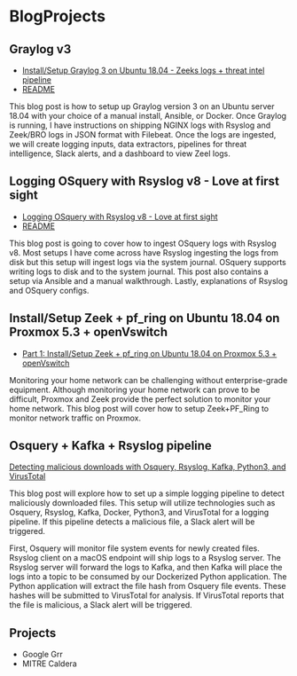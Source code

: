 # BlogProjects

## Graylog v3
* [Install/Setup Graylog 3 on Ubuntu 18.04 - Zeeks logs + threat intel pipeline](https://holdmybeersecurity.com/2019/03/27/install-setup-graylog-3-on-ubuntu-18-04-zeeks-logs-threat-intel-pipeline/)
* [README](Graylogv3/README.md)

This blog post is how to setup up Graylog version 3 on an Ubuntu server 18.04 with your choice of a manual install, Ansible, or Docker. Once Graylog is running, I have instructions on shipping NGINX logs with Rsyslog and Zeek/BRO logs in JSON format with Filebeat. Once the logs are ingested, we will create logging inputs, data extractors,  pipelines for threat intelligence, Slack alerts, and a dashboard to view Zeel logs.

## Logging OSquery with Rsyslog v8 - Love at first sight
* [Logging OSquery with Rsyslog v8 - Love at first sight](https://holdmybeersecurity.com/2019/03/29/logging-osquery-with-rsyslog-v8-love-at-first-sight/)
* [README](osquery_rsyslog/README.md)

This blog post is going to cover how to ingest OSquery logs with Rsyslog v8. Most setups I have come across have Rsyslog ingesting the logs from disk but this setup will ingest logs via the system journal. OSquery supports writing logs to disk and to the system journal. This post also contains a setup via Ansible and a manual walkthrough. Lastly, explanations of Rsyslog and OSquery configs.

## Install/Setup Zeek + pf_ring on Ubuntu 18.04 on Proxmox 5.3 + openVswitch
* [Part 1: Install/Setup Zeek + pf_ring on Ubuntu 18.04 on Proxmox 5.3 + openVswitch](https://holdmybeersecurity.com/2019/04/03/part-1-install-setup-zeek-pf_ring-on-ubuntu-18-04-on-proxmox-5-3-openvswitch/)

Monitoring your home network can be challenging without enterprise-grade equipment. Although monitoring your home network can prove to be difficult, Proxmox and Zeek provide the perfect solution to monitor your home network. This blog post will cover how to setup Zeek+PF_Ring to monitor network traffic on Proxmox.

## Osquery + Kafka + Rsyslog pipeline
[Detecting malicious downloads with Osquery, Rsyslog, Kafka, Python3, and VirusTotal](https://holdmybeersecurity.com/2019/04/25/detecting-malicious-downloads-with-osquery-rsyslog-kafka-python3-and-virustotal/)

This blog post will explore how to set up a simple logging pipeline to detect maliciously downloaded files. This setup will utilize technologies such as Osquery, Rsyslog, Kafka, Docker, Python3, and VirusTotal for a logging pipeline. If this pipeline detects a malicious file, a Slack alert will be triggered.

First, Osquery will monitor file system events for newly created files. Rsyslog client on a macOS endpoint will ship logs to a Rsyslog server. The Rsyslog server will forward the logs to Kafka, and then Kafka will place the logs into a topic to be consumed by our Dockerized Python application. The Python application will extract the file hash from Osquery file events. These hashes will be submitted to VirusTotal for analysis. If VirusTotal reports that the file is malicious, a Slack alert will be triggered.


## Projects
* Google Grr
* MITRE Caldera
